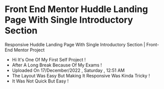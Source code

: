 # Front End Mentor Huddle Landing Page With Single Introductory Section

Responsive Huddle Landing Page With Single Introductory Section | Front-End Mentor Project 

- Hi It's One Of My First Self Project !
- After A Long Break Because Of My Exams !
- Uploaded On 17/December/2022 , Saturday , 12:51 AM
- The Layout Was Easy But Making It Responsive Was Kinda Tricky !
- It Was Not Quick But Easy !
